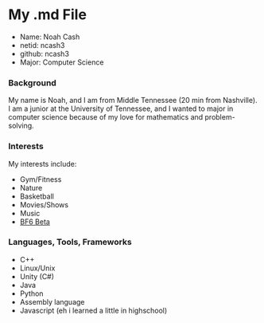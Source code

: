 
# My .md File

* Name: Noah Cash
* netid: ncash3
* github: ncash3
* Major: Computer Science

### Background

My name is Noah, and I am from Middle Tennessee (20 min from Nashville). I am a junior at the University of Tennessee, and I wanted to major in computer science because of my love for mathematics and problem-solving.  

### Interests

My interests include:
* Gym/Fitness
* Nature
* Basketball
* Movies/Shows
* Music
* [BF6 Beta](https://www.ea.com/games/battlefield)

### Languages, Tools, Frameworks

* C++
* Linux/Unix
* Unity (C#)
* Java
* Python
* Assembly language
* Javascript (eh i learned a little in highschool)
